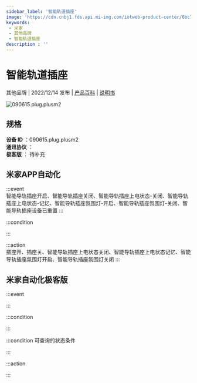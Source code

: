 ```yaml
---
sidebar_label: '智能轨道插座'
image: 'https://cdn.cnbj1.fds.api.mi-img.com/iotweb-product-center/6bc7ce8c6a9068e0c4d870cc0369a969_1670224027676.png?GalaxyAccessKeyId=AKVGLQWBOVIRQ3XLEW&Expires=9223372036854775807&Signature=rEURtneQVD3QYPka2+PDwUsYoZ4='
keywords: 
 - 米家
 - 其他品牌
 - 智能轨道插座
description : ''
---
```

# 智能轨道插座

其他品牌 | 2022/12/14 发布 | [产品百科](https://home.mi.com/webapp/content/baike/product/index.html?model=090615.plug.plusm2/) | [说明书](https://home.mi.com/views/introduction.html?model=090615.plug.plusm2&region=cn)

![090615.plug.plusm2](https://cdn.cnbj1.fds.api.mi-img.com/iotweb-product-center/6bc7ce8c6a9068e0c4d870cc0369a969_1670224027676.png?GalaxyAccessKeyId=AKVGLQWBOVIRQ3XLEW&Expires=9223372036854775807&Signature=rEURtneQVD3QYPka2+PDwUsYoZ4=)

## 规格  
> 
**设备 ID** ：090615.plug.plusm2  
**通讯协议** ：  
**极客版**  ： 待补充 


## 米家APP自动化  

:::event  
智能导轨插座开启、智能导轨插座关闭、智能导轨插座上电状态-关闭、智能导轨插座上电状态-记忆、智能导轨插座氛围灯-开启、智能导轨插座氛围灯-关闭、智能导轨插座设备已重置
:::

:::condition  

:::

:::action   
插座开、插座关、智能导轨插座上电状态关闭、智能导轨插座上电状态记忆、智能导轨插座氛围灯开启、智能导轨插座氛围灯关闭
:::

## 米家自动化极客版  

:::event  

:::

:::condition  

:::

:::condition 可查询的状态条件  

:::

:::action  

:::

        
